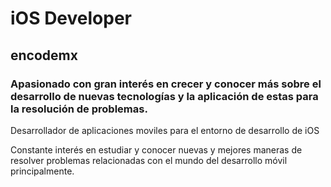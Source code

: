 # iOS Developer
## encodemx

### Apasionado con gran interés en crecer y conocer más sobre el desarrollo de nuevas tecnologías y la aplicación de estas para la resolución de problemas.

Desarrollador de aplicaciones moviles para el entorno de desarrollo de iOS

Constante interés en estudiar y conocer nuevas y mejores maneras de resolver problemas relacionadas con el mundo del desarrollo móvil principalmente.

<!---  
Actualmente he iniciado mi carrera con desarrollo de aplicaciones para una empresa con grandes cantidades de usuarios (5,000,000+) enfocada en el ámbito de finanzas personales:

> ** Proyecto actual (avance): **

![GDLight](images/GDLightLogin.gif)   ![GDLight](images/GDDarkLogin.gif)

> **[Gastos de compras (iOS):](https://apps.apple.com/py/app/shopping-expenses-finance/id1516523197#?platform=iphone):**

![GDLight](images/ShoppingExpensesIOS.png) 

>**[Mis Torneos (iOS):](https://apps.apple.com/py/app/mis-torneos/id1494591846#?platform=iphone):**

![GDLight](images/MisTorneosIOS.png) 


Contribución en otras apps con detección de errores y aportación de posibles soluciones para estas:

> **[Gastos Diarios: Finanzas (iOS - Android)](https://apps.apple.com/py/app/gastos-diarios-finanzas/id1414523287#?platform=iphone):**

![GDLight](images/GDFinanzasIOS.png) 

-->